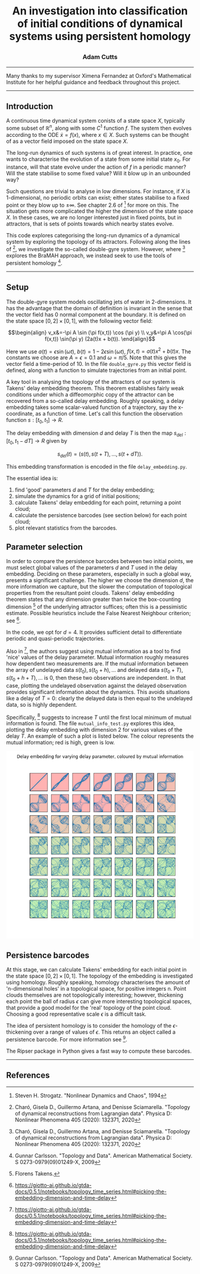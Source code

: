 # <p align="center">An investigation into classification of initial conditions of dynamical systems using persistent homology</p>

### <p align="center">Adam Cutts</p>

---
Many thanks to my supervisor Ximena Fernandez at Oxford's Mathematical Institute for her helpful guidance and feedback throughout this project.

---
## Introduction
A continuous time dynamical system conists of a state space $X$, typically some subset of $`\mathbb{R}^n`$, along with some $C^1$ function $f$. The system then evolves according to the ODE $\dot{x} = f(x)$, where $x\in X$. Such systems can be thought of as a vector field imposed on the state space $X$. 

The long-run dynamics of such systems is of great interest. In practice, one wants to characterise the evolution of a state from some initial state $x_0$. For instance, will that state evolve under the action of $f$ in a periodic manner? Will the state stabilise to some fixed value? Will it blow up in an unbounded way? 

Such questions are trivial to analyse in low dimensions. For instance, if $X$ is 1-dimensional, no periodic orbits can exist; either states stabilise to a fixed point or they blow up to $\pm \infty$. See chapter 2.6 of [^1] for more on this. The situation gets more complicated the higher the dimension of the state space $X$. In these cases, we are no longer interested just in fixed points, but in attractors, that is sets of points towards which nearby states evolve. 

This code explores categorising the long-run dynamics of a dynamical system by exploring the topology of its attractors. Following along the lines of [^2], we investigate the so-called double-gyre system. However, where [^2] explores the BraMAH approach, we instead seek to use the tools of persistent homology [^3].

---
## Setup
The double-gyre system models oscillating jets of water in 2-dimensions. It has the advantage that the domain of definition is invariant in the sense that the vector field has 0 normal component at the boundary. It is defined on the state space $[0,2]\times [0,1]$, with the following vector field: 
```math
\begin{align}
v_x&=-\pi A \sin (\pi f(x,t)) \cos (\pi y) \\
v_y&=\pi A \cos(\pi f(x,t)) \sin(\pi y) (2a(t)x + b(t)).
\end{align}
```
Here we use $a(t)= \epsilon \sin(\omega t)$, $b(t)= 1 - 2\epsilon\sin(\omega t)$, $f(x,t) = a(t) x^2 + b(t) x$. The constants we choose are $A = \epsilon = 0.1$ and $\omega = \pi /5$. Note that this gives the vector field a time-period of 10. In the file `double_gyre.py` this vector field is defined, along with a function to simulate trajectories from an initial point.

A key tool in analysing the topology of the attractors of our system is Takens' delay embedding theorem. This theorem establishes fairly weak conditions under which a diffeomorphic copy of the attractor can be recovered from a so-called delay embedding. Roughly speaking, a delay embedding takes some scalar-valued function of a trajectory, say the x-coordinate, as a function of time. Let's call this function the observation function $s:[t_0, t_1] \to R$.

The delay embedding with dimension $d$ and delay $T$ is then the map $s_{del} : [t_0, t_1 - dT] \to R$ given by 
```math
s_{del}(t) = (s(t), s(t+T), \ldots, s(t+dT)).
```
This embedding transformation is encoded in the file `delay_embedding.py`.

The essential idea is: 
1. find 'good' parameters $d$ and $T$ for the delay embedding;
2. simulate the dynamics for a grid of initial positions;
3. calculate Takens' delay embedding for each point, returning a point cloud;
4. calculate the persistence barcodes (see section below) for each point cloud;
5. plot relevant statistics from the barcodes.

## Parameter selection
In order to compare the persistence barcodes between two initial points, we must select global values of the parameters $d$ and $T$ used in the delay embedding. Deciding on these parameters, especially in such a global way, presents a significant challenge. The higher we choose the dimension $d$, the more information we capture, but the slower the computation of topological properties from the resultant point clouds. Takens' delay embedding theorem states that any dimension greater than twice the box-counting dimension [^4] of the underlying attractor suffices; often this is a pessimistic estimate. Possible heuristics include the False Nearest Neighbour criterion; see [^5].

In the code, we opt for $d=4$. It provides sufficient detail to differentiate periodic and quasi-periodic trajectories.

Also in [^5], the authors suggest using mutual information as a tool to find 'nice' values of the delay parameter. Mutual information roughly measures how dependent two measurements are. If the mutual information between the array of undelayed data $s(t_0), s(t_0 +h), \ldots$ and delayed data $s(t_0 + T), s(t_0 + h +T), \ldots$ is $0$, then these two observations are independent. In that case, plotting the undelayed observation against the delayed observation provides significant information about the dynamics. This avoids situations like a delay of $T=0$: clearly the delayed data is then equal to the undelayed data, so is highly dependent.

Specifically, [^5] suggests to increase $T$ until the first local minimum of mutual information is found. The file `mutual_info_test.py` explores this idea, plotting the delay embedding with dimension 2 for various values of the delay $T$. An example of such a plot is listed below. The colour represents the mutual information; red is high, green is low.

![test](mutual_info_demo.png)

## Persistence barcodes
At this stage, we can calculate Takens' embedding for each initial point in the state space $[0, 2] \times [0, 1]$. The topology of the embedding is investigated using homology. Roughly speaking, homology characterises the amount of 'n-dimensional holes' in a topological space, for positive integers n. Point clouds themselves are not topologically interesting; however, thickening each point the ball of radius $\epsilon$ can give more interesting topological spaces, that provide a good model for the 'real' topology of the point cloud. Choosing a good representative scale $\epsilon$ is a difficult task.

The idea of persistent homology is to consider the homology of the $\epsilon$-thickening over a range of values of $\epsilon$. This returns an object called a persistence barcode. For more information see [^3].

The Ripser package in Python gives a fast way to compute these barcodes.   

---
## References
[^1]: Steven H. Strogatz. "Nonlinear Dynamics and Chaos", 1994 
[^2]: Charó, Gisela D., Guillermo Artana, and Denisse Sciamarella. "Topology of dynamical reconstructions from Lagrangian data". Physica D: Nonlinear Phenomena 405 (2020): 132371, 2020
[^3]: Gunnar Carlsson. "Topology and Data". American Mathematical Society. S 0273-0979(09)01249-X, 2009
[^4]: Florens Takens. 
[^5]: https://giotto-ai.github.io/gtda-docs/0.5.1/notebooks/topology_time_series.html#picking-the-embedding-dimension-and-time-delay
